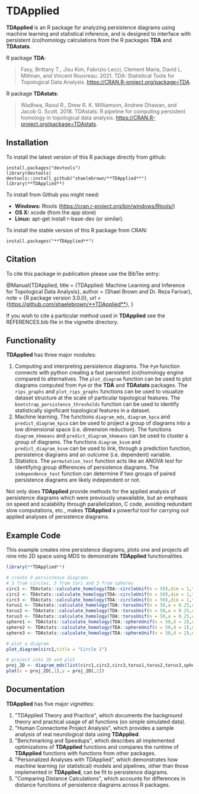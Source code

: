 
<!-- README.md is generated from README.Rmd. Please edit that file -->

# **TDApplied**

<!-- badges: start -->
<!-- badges: end -->

**TDApplied** is an R package for analyzing persistence diagrams using
machine learning and statistical inference, and is designed to interface
with persistent (co)homology calculations from the R packages **TDA** and
**TDAstats**.

R package **TDA**:

> Fasy, Brittany T., Jisu Kim, Fabrizio Lecci, Clement Maria, David L.
> Millman, and Vincent Rouvreau. 2021. TDA: Statistical Tools for
> Topological Data Analysis. <https://CRAN.R-project.org/package=TDA>.

R package **TDAstats**:

> Wadhwa, Raoul R., Drew R. K. Williamson, Andrew Dhawan, and Jacob G.
> Scott. 2018. TDAstats: R pipeline for computing persistent homology in
> topological data analysis.
> <https://CRAN.R-project.org/package=TDAstats>.

## Installation

To install the latest version of this R package directly from github:

    install.packages("devtools")
    library(devtools)
    devtools::install_github("shaelebrown/**TDApplied**")
    library(**TDApplied**)

To install from Github you might need:

-   **Windows:** Rtools
    (<https://cran.r-project.org/bin/windows/Rtools/>)
-   **OS X:** xcode (from the app store)
-   **Linux:** apt-get install r-base-dev (or similar).

To install the stable version of this R package from CRAN:

    install.packages("**TDApplied**")

## Citation

To cite this package in publication please use the BibTex entry:

@Manual{TDApplied, title = {TDApplied: Machine Learning and Inference
for Topological Data Analysis}, author = {Shael Brown and Dr. Reza
Farivar}, note = {R package version 3.0.0}, url =
{<https://github.com/shaelebrown/**TDApplied**>}, }

If you wish to cite a particular method used in **TDApplied** see the
REFERENCES.bib file in the vignette directory.

## Functionality

**TDApplied** has three major modules:

1. Computing and interpreting persistence diagrams. The `PyH` function connects with python creating a fast persistent (co)homology engine compared to alternatives. The `plot_diagram` function can be used to plot diagrams computed from `PyH` or the **TDA** and **TDAstats** packages. The `rips_graphs` and `plot_rips_graphs` functions can be used to visualize dataset structure at the scale of particular topological features. The `bootstrap_persistence_thresholds` function can be used to identify statistically significant topological features in a dataset.
2. Machine learning. The functions `diagram_mds`, `diagram_kpca` and `predict_diagram_kpca` can be used to project a group of diagrams into a low dimensional space (i.e. dimension reduction). The functions `diagram_kkmeans` and `predict_diagram_kkmeans` can be used to cluster a group of diagrams. The functions `diagram_ksvm` and `predict_diagram_ksvm` can be used to link, through a prediction function, persistence diagrams and an outcome (i.e. dependent) variable.
3. Statistics. The `permutation_test` function acts like an ANOVA test for identifying group differences of persistence diagrams. The `independence_test` function can determine if two groups of paired persistence diagrams are likely independent or not.

Not only does **TDApplied** provide methods for the applied analysis of persistence diagrams which were previously unavailable, but an emphasis on speed and scalability through parallelization, C code, avoiding redundant slow computations, etc., makes **TDApplied** a powerful tool for carrying out applied analyses of persistence diagrams.

## Example Code

This example creates nine persistence diagrams, plots one and projects
all nine into 2D space using MDS to demonstrate **TDApplied**
functionalities.

``` r
library(**TDApplied**)

# create 9 persistence diagrams
# 3 from circles, 3 from tori and 3 from spheres
circ1 <- TDAstats::calculate_homology(TDA::circleUnif(n = 50),dim = 1,threshold = 1)
circ2 <- TDAstats::calculate_homology(TDA::circleUnif(n = 50),dim = 1,threshold = 1)
circ3 <- TDAstats::calculate_homology(TDA::circleUnif(n = 50),dim = 1,threshold = 1)
torus1 <- TDAstats::calculate_homology(TDA::torusUnif(n = 50,a = 0.25,c = 1),dim = 1,threshold = 1)
torus2 <- TDAstats::calculate_homology(TDA::torusUnif(n = 50,a = 0.25,c = 1),dim = 1,threshold = 1)
torus3 <- TDAstats::calculate_homology(TDA::torusUnif(n = 50,a = 0.25,c = 1),dim = 1,threshold = 1)
sphere1 <- TDAstats::calculate_homology(TDA::sphereUnif(n = 50,d = 2),dim = 1,threshold = 1)
sphere2 <- TDAstats::calculate_homology(TDA::sphereUnif(n = 50,d = 2),dim = 1,threshold = 1)
sphere3 <- TDAstats::calculate_homology(TDA::sphereUnif(n = 50,d = 2),dim = 1,threshold = 1)

# plot a diagram
plot_diagram(circ1,title = "Circle 1")

# project into 2D and plot
proj_2D <- diagram_mds(list(circ1,circ2,circ3,torus1,torus2,torus3,sphere1,sphere2,sphere3),dim = 1,k = 2)
plot(x = proj_2D[,1],y = proj_2D[,2])
```

## Documentation

**TDApplied** has five major vignettes:

1. "TDApplied Theory and Practice", which documents the background theory and practical usage of all functions (on simple simulated data).
2. "Human Connectome Project Analysis", which provides a sample analysis of real neurological data using **TDApplied**.
3. "Benchmarking and Speedups", which describes all implemented optimizations of **TDApplied** functions and compares the runtime of **TDApplied** functions with functions from other packages.
4. "Personalized Analyses with TDApplied", which demonstrates how machine learning (or statistical) models and pipelines, other than those implemented in **TDApplied**, can be fit to persistence diagrams.
5. "Comparing Distance Calculations", which accounts for differences in distance functions of persistence diagrams across R packages.
